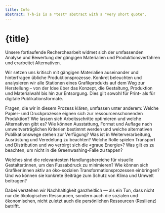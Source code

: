 ```yaml
---
title: Info
abstract: T-h-is is a *test* abstract with a "very short quote".
---
```


# {title}

Unsere fortlaufende Recherchearbeit widmet sich der umfassenden Analyse und Bewertung der gängigen Materialien und Produktionsverfahren und erarbeitet Alternativen. 

Wir setzen uns kritisch mit gängigen Materialien auseinander und hinterfragen übliche Produktionsprozesse. Konkret beleuchten und analysieren wir alle Stationen eines Grafikprodukts auf dem Weg zur Herstellung – von der Idee über das Konzept, die Gestaltung, Produktion und Materialwahl bis hin zur Entsorgung. Dies gilt sowohl für Print- als für digitale Publikationsformate. 

Fragen, die wir in diesem Prozess klären, umfassen unter anderem: Welche Papier- und Druckprozesse eignen sich zur ressourcenschonenden Produktion? Wie lassen sich Arbeitsschritte optimieren und welche Alternativen gibt es? Wie können Ausstattung, Format und Auflage nach umweltverträglichen Kriterien bestimmt werden und welche alternativen Publikationswege stehen zur Verfügung? Was ist in Weiterverarbeitung, Ausrüstung und Veredelung zu beachten? Welche Rolle spielen Transport und Distribution und wo verbirgt sich die «graue Energie»? Was gilt es zu beachten, um nicht in die Greenwashing-Falle zu tappen? 

Welches sind die relevantesten Handlungsbereiche für visuelle Gestalter:innen, um den Fussabdruck zu minimieren? Wie können sich Grafiker:innen aktiv an öko-sozialen Transformationsprozessen einbringen? Und wo können sie konkrete Beiträge zum Schutz von Klima und Umwelt beitragen?

Dabei verstehen wir Nachhaltigkeit ganzheitlich — als ein Tun, dass nicht nur die ökologischen Ressourcen, sondern auch die sozialen und ökonomischen, nicht zuletzt auch die persönlichen Ressourcen (Resilienz) betrifft.

